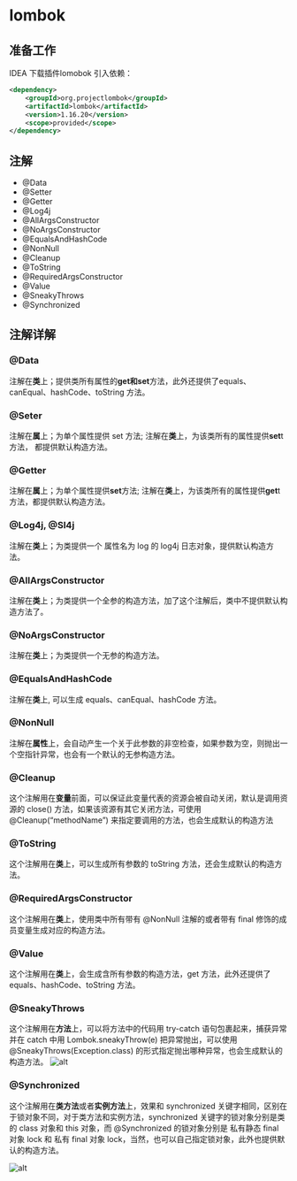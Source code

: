 # lombok

## 准备工作

IDEA 下载插件lomobok
引入依赖：

```xml {.line-numbers}
<dependency>
    <groupId>org.projectlombok</groupId>
    <artifactId>lombok</artifactId>
    <version>1.16.20</version>
    <scope>provided</scope>
</dependency>
```

## 注解

* @Data
* @Setter
* @Getter
* @Log4j
* @AllArgsConstructor
* @NoArgsConstructor
* @EqualsAndHashCode
* @NonNull
* @Cleanup
* @ToString
* @RequiredArgsConstructor
* @Value
* @SneakyThrows
* @Synchronized

## 注解详解

### @Data

注解在**类**上；提供类所有属性的**get和set**方法，此外还提供了equals、canEqual、hashCode、toString 方法。

### @Seter

注解在**属**上；为单个属性提供 set 方法; 注解在**类**上，为该类所有的属性提供**set**t方法， 都提供默认构造方法。

### @Getter

注解在**属**上；为单个属性提供**set**方法; 注解在**类**上，为该类所有的属性提供**get**t方法，都提供默认构造方法。

### @Log4j, @Sl4j

注解在**类**上；为类提供一个 属性名为 log 的 log4j 日志对象，提供默认构造方法。

### @AllArgsConstructor

注解在**类**上；为类提供一个全参的构造方法，加了这个注解后，类中不提供默认构造方法了。

### @NoArgsConstructor

注解在**类**上；为类提供一个无参的构造方法。

### @EqualsAndHashCode

注解在**类**上, 可以生成 equals、canEqual、hashCode 方法。

### @NonNull

注解在**属性**上，会自动产生一个关于此参数的非空检查，如果参数为空，则抛出一个空指针异常，也会有一个默认的无参构造方法。

### @Cleanup

这个注解用在**变量**前面，可以保证此变量代表的资源会被自动关闭，默认是调用资源的 close() 方法，如果该资源有其它关闭方法，可使用 @Cleanup(“methodName”) 来指定要调用的方法，也会生成默认的构造方法

### @ToString

这个注解用在**类**上，可以生成所有参数的 toString 方法，还会生成默认的构造方法。

### @RequiredArgsConstructor

这个注解用在**类**上，使用类中所有带有 @NonNull 注解的或者带有 final 修饰的成员变量生成对应的构造方法。

### @Value

这个注解用在**类**上，会生成含所有参数的构造方法，get 方法，此外还提供了equals、hashCode、toString 方法。

### @SneakyThrows

这个注解用在**方法**上，可以将方法中的代码用 try-catch 语句包裹起来，捕获异常并在 catch 中用 Lombok.sneakyThrow(e) 把异常抛出，可以使用 @SneakyThrows(Exception.class) 的形式指定抛出哪种异常，也会生成默认的构造方法。
![alt](https://pic3.zhimg.com/80/v2-2cd23582188406e3301a318d37bfa426_hd.jpg)

### @Synchronized

这个注解用在**类方法**或者**实例方法**上，效果和 synchronized 关键字相同，区别在于锁对象不同，对于类方法和实例方法，synchronized 关键字的锁对象分别是类的 class 对象和 this 对象，而 @Synchronized 的锁对象分别是 私有静态 final 对象 lock 和 私有 final 对象 lock，当然，也可以自己指定锁对象，此外也提供默认的构造方法。

![alt](https://pic4.zhimg.com/80/v2-7f38c354c3ca8ba9205ecbcaae04d1d3_hd.jpg)